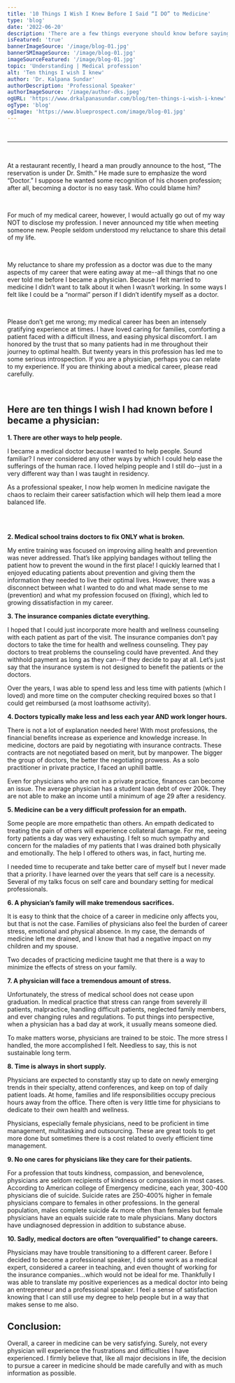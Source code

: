 ```yaml
---
title: '10 Things I Wish I Knew Before I Said “I DO” to Medicine'
type: 'blog'
date: '2022-06-20'
description: 'There are a few things everyone should know before saying "I DO" to medicine. Because most of us will stay in a medical career longer than our marriages, it is important to make the decision with as much knowledge as possible.'
isFeatured: 'true'
bannerImageSource: '/image/blog-01.jpg'
bannerSMImageSource: '/image/blog-01.jpg'
imageSourceFeatured: '/image/blog-01.jpg'
topic: 'Understanding | Medical profession'
alt: 'Ten things I wish I knew'
author: 'Dr. Kalpana Sundar'
authorDescription: 'Professional Speaker'
authorImageSource: '/image/author-dks.jpeg'
ogURL: 'https://www.drkalpanasundar.com/blog/ten-things-i-wish-i-knew'
ogType: 'blog'
ogImage: 'https://www.blueprospect.com/image/blog-01.jpg'
---
```

<br>

---
<br>

At a restaurant recently, I heard a man proudly announce to the host, “The reservation is under Dr. Smith.”  He made sure to emphasize the word “Doctor.”  I suppose he wanted some recognition of his chosen profession; after all, becoming a doctor is no easy task. Who could blame him?

<br>

For much of my medical career, however, I would actually go out of my way NOT to disclose my profession. I never announced my title when meeting someone new.  People seldom understood my reluctance to share this detail of my life.

<br>

My reluctance to share my profession as a doctor was due to the many aspects of my career that were eating away at me--all things that no one ever told me before I became a physician. Because I felt married to medicine I didn’t want to talk about it when I wasn’t working.  In some ways I felt like I could be a “normal” person if I didn’t identify myself as a doctor.

<br>

Please don’t get me wrong; my medical career has been an intensely gratifying experience at times. I  have loved caring for families, comforting a patient faced with a difficult illness, and easing physical discomfort. I am honored by the trust that so many patients had in me throughout their journey to optimal health. But twenty years in this profession has led me to some serious introspection. If you are a physician, perhaps you can relate to my experience. If you are thinking about a medical career, please read carefully.

<br>

## Here are ten things I wish I had known before I became a physician:

**1. There are other ways to help people.**

I became a medical doctor because I wanted to help people.  Sound familiar? I never considered any other ways by which I could help ease the sufferings of the human race. I loved helping people and I still do--just in a very different way than I was taught in residency.

As a professional speaker, I now help women In medicine navigate the chaos to reclaim their career satisfaction which will help them lead a more balanced life.


<br><br>

**2. Medical school trains doctors to fix ONLY what is broken.**

My entire training was focused on improving ailing health and prevention was never 	addressed. That’s like applying bandages without telling the patient how to prevent the wound in the first place! I quickly learned that I enjoyed educating patients about prevention and giving them the information they needed to live their optimal lives.  However, there was a disconnect between what I wanted to do and what made sense to me (prevention) and what my profession focused on (fixing), which led to growing dissatisfaction in my career.

**3. The insurance companies dictate everything.**

I hoped that I could just incorporate more health and wellness counseling with each patient as part of the visit. The insurance companies don’t pay doctors to take the time for health and wellness counseling.  They pay doctors to treat problems the counseling could have prevented.  And they withhold payment as long as they can--if they decide to pay at all. Let’s just say that the insurance system is not designed to benefit the patients or the doctors.

Over the years, I was able to spend less and less time with patients (which I loved)  and more time on the computer checking required boxes so that I could get reimbursed (a most loathsome activity).

**4. Doctors typically make less and less each year AND work longer hours.**

There is not a lot of explanation needed here!  With most professions, the financial benefits increase as experience and knowledge increase.  In medicine, doctors are paid by negotiating with insurance contracts.  These contracts are not negotiated based on merit, but by manpower.  The bigger the group of doctors, the better the negotiating prowess.  As a solo practitioner in private practice, I faced an uphill battle.

Even for physicians who are not in a private practice, finances can become an issue.  The average physician has a student loan debt of over 200k.  They are not able to make an income until a minimum of age 29 after a residency.

**5. Medicine can be a very difficult profession for an empath.**

Some people are more empathetic than others.  An empath dedicated to treating the pain of others will experience collateral damage. For me, seeing forty patients a day was very exhausting. I felt so much sympathy and concern for the maladies of my patients that I was drained both physically and emotionally. The help I offered to others was, in fact, hurting me.

I needed time to recuperate and take better care of myself but I never made that a priority. I have learned over the years that self care is a necessity. Several of my talks focus on self care and boundary setting for medical professionals.

**6. A physician’s family will make tremendous sacrifices.**

It is easy to think that the choice of a career in medicine only affects you, but that is not the case. Families of physicians also feel the burden of career stress, emotional and physical absence. In my case, the demands of medicine left me drained, and I know that had a negative impact on my children and my spouse.

Two decades of practicing medicine taught me that there is a way to minimize the effects of stress on your family.

**7. A physician will face a tremendous amount of stress.**

Unfortunately, the stress of medical school does not cease upon graduation. In medical practice that stress can range from severely ill patients, malpractice, handling difficult patients, neglected family members, and ever changing rules and regulations. To put things into perspective, when a physician has a bad day at work, it usually means someone died.

To make matters worse, physicians are trained to be stoic. The more stress I handled, the more accomplished I felt.  Needless to say, this is not sustainable long term.

**8. Time is always in short supply.**

Physicians are expected to constantly stay up to date on newly emerging trends in their specialty, attend conferences, and keep on top of daily patient loads. At home, families and life responsibilities occupy precious hours away from the office.  There often is very little time for physicians to dedicate to their own health and wellness.

Physicians, especially female physicians, need to be proficient in time management, multitasking and outsourcing.  These are great tools to get more done but sometimes there is a cost related to overly efficient time management.

**9. No one cares for physicians like they care for their patients.**

For a profession that touts kindness, compassion, and benevolence, physicians are seldom recipients of kindness or compassion in most cases.  According to American college of Emergency medicine, each year, 300-400 physicians die of suicide. Suicide rates are 250-400% higher in female physicians compare to females in other professions. In the general population, males complete suicide 4x more often than females but female physicians have an equals suicide rate to male physicians.  Many doctors have undiagnosed depression in addition to substance abuse.


**10. Sadly, medical doctors are often “overqualified” to change careers.**

Physicians may have trouble transitioning to a different career. Before I decided to become a professional speaker, I did some work as a medical expert, considered a career in teaching, and even thought of working for the insurance companies…which would not be ideal for me. Thankfully I was able to translate my positive experiences as a medical doctor into being an entrepreneur and a professional speaker.  I feel a sense of satisfaction knowing that I can still use my degree to help people but in a way that makes sense to me also.

## Conclusion:
Overall, a career in medicine can be very satisfying. Surely, not every physician will experience the frustrations and difficulties I have experienced. I firmly believe that, like all major decisions in life, the decision to pursue a career in medicine should be made carefully and with as much information as possible.





